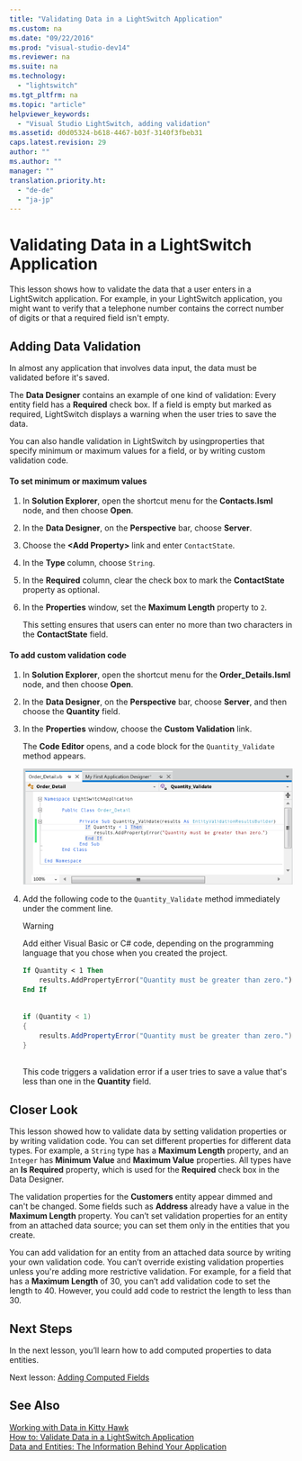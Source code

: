 ```yaml
---
title: "Validating Data in a LightSwitch Application"
ms.custom: na
ms.date: "09/22/2016"
ms.prod: "visual-studio-dev14"
ms.reviewer: na
ms.suite: na
ms.technology: 
  - "lightswitch"
ms.tgt_pltfrm: na
ms.topic: "article"
helpviewer_keywords: 
  - "Visual Studio LightSwitch, adding validation"
ms.assetid: d0d05324-b618-4467-b03f-3140f3fbeb31
caps.latest.revision: 29
author: ""
ms.author: ""
manager: ""
translation.priority.ht: 
  - "de-de"
  - "ja-jp"
---
```

# Validating Data in a LightSwitch Application
This lesson shows how to validate the data that a user enters in a LightSwitch application. For example, in your LightSwitch application, you might want to verify that a telephone number contains the correct number of digits or that a required field isn't empty.  
  
## Adding Data Validation  
 In almost any application that involves data input, the data must be validated before it's saved.  
  
 The **Data Designer** contains an example of one kind of validation: Every entity field has a **Required** check box. If a field is empty but marked as required, LightSwitch displays a warning when the user tries to save the data.  
  
 You can also handle validation in LightSwitch by usingproperties that specify minimum or maximum values for a field, or by writing custom validation code.  
  
#### To set minimum or maximum values  
  
1.  In **Solution Explorer**, open the shortcut menu for the **Contacts.lsml** node, and then choose **Open**.  
  
2.  In the **Data Designer**, on the **Perspective** bar, choose **Server**.  
  
3.  Choose the **<Add Property\>** link and enter `ContactState`.  
  
4.  In the **Type** column, choose `String`.  
  
5.  In the **Required** column, clear the check box to mark the **ContactState** property as optional.  
  
6.  In the **Properties** window, set the **Maximum Length** property to `2`.  
  
     This setting ensures that users can enter no more than two characters in the **ContactState** field.  
  
#### To add custom validation code  
  
1.  In **Solution Explorer**, open the shortcut menu for the **Order_Details.lsml** node, and then choose **Open**.  
  
2.  In the **Data Designer**, on the **Perspective** bar, choose **Server**, and then choose the **Quantity** field.  
  
3.  In the **Properties** window, choose the **Custom Validation** link.  
  
     The **Code Editor** opens, and a code block for the `Quantity_Validate` method appears.  
  
     ![Writing validation code in the Code Editor](../vs140/media/ls_firstcode.PNG "LS_FirstCode")  
  
4.  Add the following code to the `Quantity_Validate` method immediately under the comment line.  
  
    > [!WARNING]
    >  Add either Visual Basic or C# code, depending on the programming language that you chose when you created the project.  
  
    ```vb  
    If Quantity < 1 Then  
        results.AddPropertyError("Quantity must be greater than zero.")  
    End If  
  
    ```  
  
    ```c#  
    if (Quantity < 1)   
    {  
        results.AddPropertyError("Quantity must be greater than zero.");  
    }  
  
    ```  
  
     This code triggers a validation error if a user tries to save a value that's less than one in the **Quantity** field.  
  
## Closer Look  
 This lesson showed how to validate data by setting validation properties or by writing validation code. You can set different properties for different data types. For example, a `String` type has a **Maximum Length** property, and an `Integer` has **Minimum Value** and **Maximum Value** properties. All types have an **Is Required** property, which is used for the **Required** check box in the Data Designer.  
  
 The validation properties for the **Customers** entity appear dimmed and can't be changed. Some fields such as **Address** already have a value in the **Maximum Length** property. You can’t set validation properties for an entity from an attached data source; you can set them only in the entities that you create.  
  
 You can add validation for an entity from an attached data source by writing your own validation code. You can’t override existing validation properties unless you're adding more restrictive validation. For example, for a field that has a **Maximum Length** of 30, you can’t add validation code to set the length to 40. However, you could add code to restrict the length to less than 30.  
  
## Next Steps  
 In the next lesson, you’ll learn how to add computed properties to data entities.  
  
 Next lesson: [Adding Computed Fields](../vs140/adding-a-computed-property-in-a-lightswitch-application.md)  
  
## See Also  
 [Working with Data in Kitty Hawk](../vs140/working-with-data-in-lightswitch.md)   
 [How to: Validate Data in a LightSwitch Application](../vs140/how-to--validate-data-in-a-lightswitch-application.md)   
 [Data and Entities: The Information Behind Your Application](../vs140/data--the-information-behind-your-application.md)